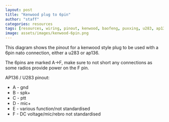 ```yaml
---
layout: post
title: "Kenwood plug to 6pin"
author: "staff"
categories: resources
tags: [resources, wiring, pinout, kenwood, baofeng, puxxing, u283, ap136, nato, icom]
image: assets/images/kenwood-6pin.png
---
```


This diagram shows the pinout for a kenwood style plug to be used with a 6pin nato connection, either a u283 or ap136. 

The 6pins are marked A->F, make sure to not short any connections as some radios provide power on the F pin. 

AP136 / U283 pinout: 
* A - gnd
* B - spk+
* C - ptt
* D - mic+
* E - various function/not standardised
* F - DC voltage/mic/rebro not standardised
